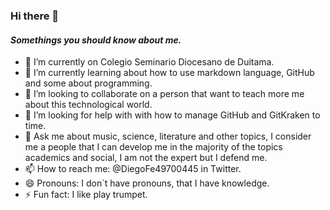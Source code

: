 ### Hi there 👋

#### *Somethings you should know about me.*

- 🔭 I’m currently  on Colegio Seminario Diocesano de Duitama.
- 🌱 I’m currently learning about how to use markdown language, GitHub and some about programming.
- 👯 I’m looking to collaborate on a person that want to teach more me about this technological world.
- 🤔 I’m looking for help with with how to manage GitHub and GitKraken to time.
- 💬 Ask me about music, science, literature and other topics, I consider me a people that I can develop me in the majority of the topics academics and social, I am not the expert but I defend me.
- 📫 How to reach me: @DiegoFe49700445 in Twitter.
- 😄 Pronouns: I don´t have pronouns, that I have knowledge. 
- ⚡ Fun fact: I like play trumpet.


